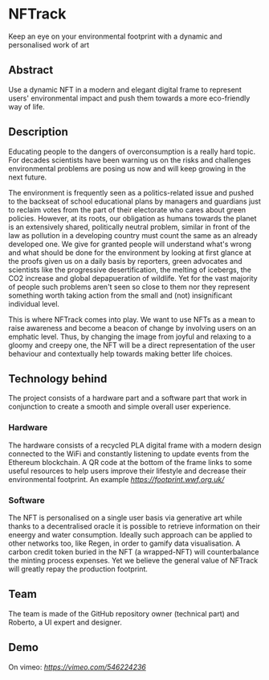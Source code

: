 # NFTrack
Keep an eye on your environmental footprint with a dynamic and personalised work of art

## Abstract
Use a dynamic NFT in a modern and elegant digital frame to represent users' environmental impact and push them towards a more eco-friendly way of life.

## Description
Educating people to the dangers of overconsumption is a really hard topic. For decades scientists have been warning us on the risks and challenges environmental problems are posing us now and will keep growing in the next future.

The environment is frequently seen as a politics-related issue and pushed to the backseat of school educational plans by managers and guardians just to reclaim votes from the part of their electorate who cares about green policies. However, at its roots, our obligation as humans towards the planet is an extensively shared, politically neutral problem, similar in front of the law as pollution in a developing country must count the same as an already developed one. We give for granted people will understand what's wrong and what should be done for the environment by looking at first glance at the proofs given us on a daily basis by reporters, green advocates and scientists like the progressive desertification, the melting of icebergs, the CO2 increase and global depapueration of wildlife. Yet for the vast majority of people such problems aren't seen so close to them nor they represent something worth taking action from the small and (not) insignificant individual level.

This is where NFTrack comes into play. We want to use NFTs as a mean to raise awareness and become a beacon of change by involving users on an emphatic level. Thus, by changing the image from joyful and relaxing to a gloomy and creepy one, the NFT will be a direct representation of the user behaviour and contextually help towards making better life choices.

## Technology behind
The project consists of a hardware part and a software part that work in conjunction to create a smooth and simple overall user experience.

### Hardware
The hardware consists of a recycled PLA digital frame with a modern design connected to the WiFi and constantly listening to update events from the Ethereum blockchain.
A QR code at the bottom of the frame links to some useful resources to help users improve their lifestyle and decrease their environmental footprint.
An example *https://footprint.wwf.org.uk/*

### Software
The NFT is personalised on a single user basis via generative art while thanks to a decentralised oracle it is possible to retrieve information on their eneergy and water consumption. Ideally such approach can be applied to other networks too, like Regen, in order to gamify data visualisation.
A carbon credit token buried in the NFT (a wrapped-NFT) will counterbalance the minting process expenses. Yet we believe the general value of NFTrack will greatly repay the production footprint.

## Team
The team is made of the GitHub repository owner (technical part) and Roberto, a UI expert and designer.

## Demo
On vimeo: *https://vimeo.com/546224236*
